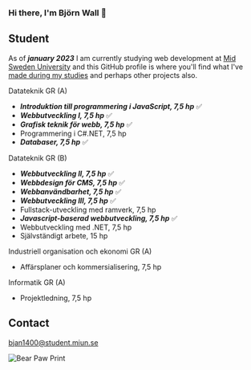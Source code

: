### Hi there, I'm Björn Wall 👋

<!--
**WallerArch/WallerArch** is a ✨ _special_ ✨ repository because its `README.md` (this file) appears on your GitHub profile.

Here are some ideas to get you started:

- 🔭 I’m currently working on ...
- 🌱 I’m currently learning ...
- 👯 I’m looking to collaborate on ...
- 🤔 I’m looking for help with ...
- 💬 Ask me about ...
- 📫 How to reach me: ...
- 😄 Pronouns: ...
- ⚡ Fun fact: ...
https://www.webfx.com/tools/emoji-cheat-sheet/
-->

## Student
As of **_january 2023_** I am currently studying web development at [Mid Sweden University](https://www.miun.se/webbutveckling) and this GitHub profile is where you'll find what I've [made during my studies](https://github.com/WallerArch) and perhaps other projects also.

Datateknik GR (A)
- **_Introduktion till programmering i JavaScript, 7,5 hp_** :white_check_mark:
- **_Webbutveckling I, 7,5 hp_** :white_check_mark:
- **_Grafisk teknik för webb, 7,5 hp_** :white_check_mark:
- Programmering i C#.NET, 7,5 hp
- **_Databaser, 7,5 hp_** :white_check_mark:

Datateknik GR (B)
- **_Webbutveckling II, 7,5 hp_** :white_check_mark:
- **_Webbdesign för CMS, 7,5 hp_** :white_check_mark:
- **_Webbanvändbarhet, 7,5 hp_** :white_check_mark:
- **_Webbutveckling III, 7,5 hp_** :white_check_mark:
- Fullstack-utveckling med ramverk, 7,5 hp
- **_Javascript-baserad webbutveckling, 7,5 hp_** :white_check_mark:
- Webbutveckling med .NET, 7,5 hp
- Självständigt arbete, 15 hp

Industriell organisation och ekonomi GR (A)
- Affärsplaner och kommersialisering, 7,5 hp

Informatik GR (A)
- Projektledning, 7,5 hp

## Contact
bjan1400@student.miun.se

![Bear Paw Print][Bear]

[bear]: https://icons.iconarchive.com/icons/martin-berube/square-animal/128/Bear-icon.png
